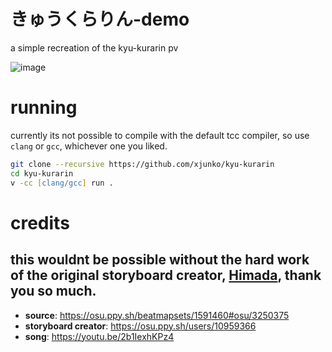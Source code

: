 # きゅうくらりん-demo

a simple recreation of the kyu-kurarin pv

![image](https://user-images.githubusercontent.com/44401509/209596753-28b1fd39-d764-4cb3-a75c-6b9948b35f2d.png)

# running

currently its not possible to compile with the default tcc compiler, so use `clang` or `gcc`, whichever one you liked.

```zsh
git clone --recursive https://github.com/xjunko/kyu-kurarin
cd kyu-kurarin
v -cc [clang/gcc] run .
```

# credits

## this wouldnt be possible without the hard work of the original storyboard creator, [Himada](https://osu.ppy.sh/users/10959366), thank you so much.

* **source**: https://osu.ppy.sh/beatmapsets/1591460#osu/3250375
* **storyboard creator**: https://osu.ppy.sh/users/10959366
* **song**: https://youtu.be/2b1IexhKPz4
